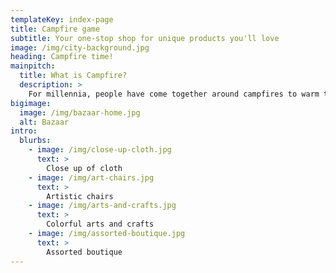 ```yaml
---
templateKey: index-page
title: Campfire game
subtitle: Your one-stop shop for unique products you'll love
image: /img/city-background.jpg
heading: Campfire time!
mainpitch:
  title: What is Campfire?
  description: >
    For millennia, people have come together around campfires to warm themselves and build friendships. Campfire is a question-based card game that brings people together to create a cozy environment, share stories, have fun, and get to know each other.
bigimage:
  image: /img/bazaar-home.jpg
  alt: Bazaar
intro:
  blurbs:
    - image: /img/close-up-cloth.jpg
      text: >
        Close up of cloth
    - image: /img/art-chairs.jpg
      text: >
        Artistic chairs
    - image: /img/arts-and-crafts.jpg
      text: >
        Colorful arts and crafts
    - image: /img/assorted-boutique.jpg
      text: >
        Assorted boutique
---
```

